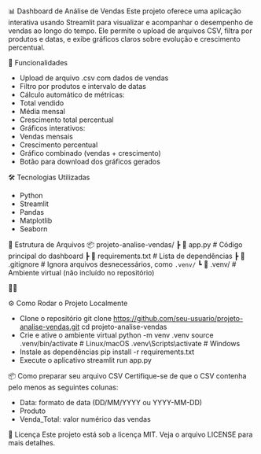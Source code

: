 📊 Dashboard de Análise de Vendas
Este projeto oferece uma aplicação interativa usando Streamlit para visualizar e acompanhar o desempenho de vendas ao longo do tempo. Ele permite o upload de arquivos CSV, filtra por produtos e datas, e exibe gráficos claros sobre evolução e crescimento percentual.


🚀 Funcionalidades
- Upload de arquivo .csv com dados de vendas
- Filtro por produtos e intervalo de datas
- Cálculo automático de métricas:
- Total vendido
- Média mensal
- Crescimento total percentual
- Gráficos interativos:
- Vendas mensais
- Crescimento percentual
- Gráfico combinado (vendas + crescimento)
- Botão para download dos gráficos gerados

🛠️ Tecnologias Utilizadas
- Python
- Streamlit
- Pandas
- Matplotlib
- Seaborn

📁 Estrutura de Arquivos
📦 projeto-analise-vendas/
 ┣ 📜 app.py                # Código principal do dashboard
 ┣ 📜 requirements.txt      # Lista de dependências
 ┣ 📜 .gitignore            # Ignora arquivos desnecessários, como `.venv/`
 ┗ 📁 .venv/                # Ambiente virtual (não incluído no repositório)



⚙️ Como Rodar o Projeto Localmente
- Clone o repositório
git clone https://github.com/seu-usuario/projeto-analise-vendas.git
cd projeto-analise-vendas
- Crie e ative o ambiente virtual
python -m venv .venv
source .venv/bin/activate      # Linux/macOS
.venv\Scripts\activate         # Windows
- Instale as dependências
pip install -r requirements.txt
- Execute o aplicativo
streamlit run app.py



📦 Como preparar seu arquivo CSV
Certifique-se de que o CSV contenha pelo menos as seguintes colunas:
- Data: formato de data (DD/MM/YYYY ou YYYY-MM-DD)
- Produto
- Venda_Total: valor numérico das vendas

📑 Licença
Este projeto está sob a licença MIT. Veja o arquivo LICENSE para mais detalhes.

